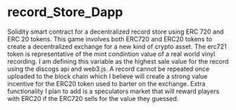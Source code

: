 # record_Store_Dapp
<p> Solidity smart contract for a decentralized record store using ERC 720 and ERC 20 tokens. This game involves both ERC720 and ERC20 tokens to create a decentralized exchange for a new kind of crypto asset.
The erc721 token is representative of the mint condintion value of a real world vinyl recording. I am defining this variable
as the highest sale value for the record using the discogs api and web3.js. A record cannot be repeated once uploaded to the block chain which
I believe will create a strong value incentive for the ERC20 token used to barter on the exchange. Extra functionality I plan to add is a speculators 
market that will reward players with ERC20 if the ERC720 sells for the value they guessed. </p>
